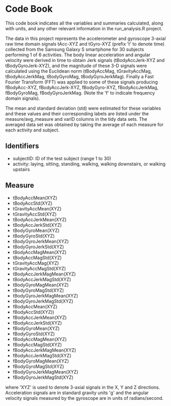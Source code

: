 # Code Book

This code book indicates all the variables and summaries calculated, along with units, and any other relevant information in the run_analysis.R project. 


The data in this project represents the accelerometer and gyroscope 3-axial raw time domain signals tAcc-XYZ and tGyro-XYZ (prefix 't' to denote time) collected from the Samsung Galaxy S smartphone for 30 subjects performing 1 of 6 activities. The body linear acceleration and angular velocity were derived in time to obtain Jerk signals (tBodyAccJerk-XYZ and tBodyGyroJerk-XYZ), and the magnitude of these 3-D signals were calculated using the Euclidean norm (tBodyAccMag, tGravityAccMag, tBodyAccJerkMag, tBodyGyroMag, tBodyGyroJerkMag). Finally a Fast Fourier Transform (FFT) was applied to some of these signals producing fBodyAcc-XYZ, fBodyAccJerk-XYZ, fBodyGyro-XYZ, fBodyAccJerkMag, fBodyGyroMag, fBodyGyroJerkMag. (Note the 'f' to indicate frequency domain signals).


The mean and standard deviation (std) were estimated for these variables and these values and their corresponding labels are listed under the measure/avg_measure and varID columns in the tidy data sets. The averaged data set was obtained by taking the average of each measure for each activity and subject. 


## Identifiers
* subjectID: ID of the test subject (range 1 to 30)
* activity: laying, sitting, standing, walking, walking downstairs, or walking upstairs


## Measure
* tBodyAccMean(XYZ)
* tBodyAccStd(XYZ)
* tGravityAccMean(XYZ)
* tGravityAccStd(XYZ)
* tBodyAccJerkMean(XYZ)
* tBodyAccJerkStd(XYZ)
* tBodyGyroMean(XYZ)
* tBodyGyroStd(XYZ)
* tBodyGyroJerkMean(XYZ)
* tBodyGyroJerkStd(XYZ)
* tBodyAccMagMean(XYZ)
* tBodyAccMagStd(XYZ)
* tGravityAccMag(XYZ)
* tGravityAccMagStd(XYZ)
* tBodyAccJerkMagMean(XYZ)
* tBodyAccJerkMagStd(XYZ)
* tBodyGyroMagMean(XYZ)
* tBodyGyroMagStd(XYZ)
* tBodyGyroJerkMagMean(XYZ)
* tBodyGyroJerkMagStd(XYZ)
* fBodyAccMean(XYZ)
* fBodyAccStd(XYZ))
* fBodyAccJerkMean(XYZ)
* fBodyAccJerkStd(XYZ)
* fBodyGyroMean(XYZ)
* fBodyGyroStd(XYZ)
* fBodyAccMagMean(XYZ)
* fBodyAccMagStd(XYZ)
* fBodyAccJerkMagMean(XYZ)
* fBodyAccJerkMagStd(XYZ)
* fBodyGyroMagMean(XYZ)
* fBodyGyroMagStd(XYZ)
* fBodyGyroJerkMagMean(XYZ)
* fBodyGyroJerkMagStd(XYZ)


where 'XYZ' is used to denote 3-axial signals in the X, Y and Z directions. Acceleration signals are in standard gravity units 'g' and the angular velocity signals measured by the gyroscope are in units of radians/second.
